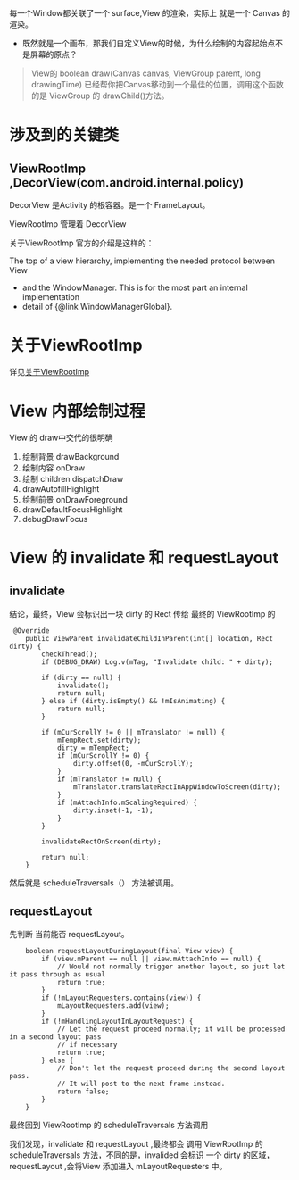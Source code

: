 
每一个Window都关联了一个 surface,View 的渲染，实际上 就是一个 Canvas 的渲染。

-  既然就是一个画布，那我们自定义View的时候，为什么绘制的内容起始点不是屏幕的原点？
  > View的 boolean draw(Canvas canvas, ViewGroup parent, long drawingTime) 已经帮你把Canvas移动到一个最佳的位置，调用这个函数的是 ViewGroup 的 drawChild()方法。
  
# 涉及到的关键类


## ViewRootImp ,DecorView(com.android.internal.policy)


DecorView 是Activity 的根容器。是一个 FrameLayout。

ViewRootImp 管理着 DecorView


关于ViewRootImp 官方的介绍是这样的：

 The top of a view hierarchy, implementing the needed protocol between View
 * and the WindowManager.  This is for the most part an internal implementation
 * detail of {@link WindowManagerGlobal}.


# 关于ViewRootImp

详见[关于ViewRootImp](./%E5%85%B3%E4%BA%8EViewRootImp.md)

# View 内部绘制过程

View  的 draw中交代的很明确

1. 绘制背景 drawBackground
2. 绘制内容 onDraw
3. 绘制 children  dispatchDraw
4. drawAutofillHighlight
5. 绘制前景 onDrawForeground
6. drawDefaultFocusHighlight
7. debugDrawFocus

# View 的 invalidate 和 requestLayout


## invalidate
结论，最终，View 会标识出一块 dirty 的 Rect 传给 最终的 ViewRootImp 的
```
 @Override
    public ViewParent invalidateChildInParent(int[] location, Rect dirty) {
        checkThread();
        if (DEBUG_DRAW) Log.v(mTag, "Invalidate child: " + dirty);

        if (dirty == null) {
            invalidate();
            return null;
        } else if (dirty.isEmpty() && !mIsAnimating) {
            return null;
        }

        if (mCurScrollY != 0 || mTranslator != null) {
            mTempRect.set(dirty);
            dirty = mTempRect;
            if (mCurScrollY != 0) {
                dirty.offset(0, -mCurScrollY);
            }
            if (mTranslator != null) {
                mTranslator.translateRectInAppWindowToScreen(dirty);
            }
            if (mAttachInfo.mScalingRequired) {
                dirty.inset(-1, -1);
            }
        }

        invalidateRectOnScreen(dirty);

        return null;
    }
```

然后就是 scheduleTraversals（） 方法被调用。


##  requestLayout 


先判断 当前能否 requestLayout。

```
    boolean requestLayoutDuringLayout(final View view) {
        if (view.mParent == null || view.mAttachInfo == null) {
            // Would not normally trigger another layout, so just let it pass through as usual
            return true;
        }
        if (!mLayoutRequesters.contains(view)) {
            mLayoutRequesters.add(view);
        }
        if (!mHandlingLayoutInLayoutRequest) {
            // Let the request proceed normally; it will be processed in a second layout pass
            // if necessary
            return true;
        } else {
            // Don't let the request proceed during the second layout pass.
            // It will post to the next frame instead.
            return false;
        }
    }
```

最终回到 ViewRootImp 的  scheduleTraversals 方法调用


我们发现，invalidate 和 requestLayout ,最终都会 调用 ViewRootImp 的 scheduleTraversals 方法，不同的是，invalided 会标识 一个 dirty 的区域，requestLayout ,会将View 添加进入 mLayoutRequesters 中。




